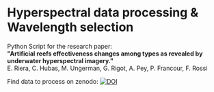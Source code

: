 # Hyperspectral data processing & Wavelength selection

Python Script for the research paper:  
**"Artificial reefs effectiveness changes among types as revealed by underwater hyperspectral imagery."**  
E. Riera, C. Hubas, M. Ungerman, G. Rigot, A. Pey, P. Francour, F. Rossi

Find data to process on zenodo: [![DOI](https://zenodo.org/badge/DOI/10.5281/zenodo.7054416.svg)](https://doi.org/10.5281/zenodo.7054416)
